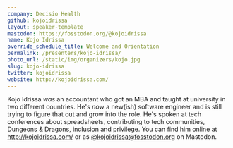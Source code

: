 ```yaml
---
company: Decisio Health
github: kojoidrissa
layout: speaker-template
mastodon: https://fosstodon.org/@kojoidrissa
name: Kojo Idrissa
override_schedule_title: Welcome and Orientation
permalink: /presenters/kojo-idrissa/
photo_url: /static/img/organizers/kojo.jpg
slug: kojo-idrissa
twitter: kojoidrissa
website: http://kojoidrissa.com/
---
```


Kojo Idrissa _was_ an accountant who got an MBA and taught at university in
two different countries. He's _now_ a new(ish) software engineer and is still
trying to figure that out and grow into the role. He's spoken at tech conferences
about spreadsheets, contributing to tech communities, Dungeons & Dragons, inclusion
and privilege. You can find him online at http://kojoidrissa.com/ or as
[@kojoidrissa@fosstodon.org](https://fosstodon.org/@kojoidrissa) on Mastodon.
